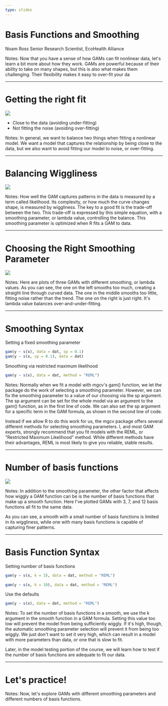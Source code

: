 ```yaml
---
type: slides
---
```


# Basis Functions and Smoothing

Noam Ross
Senior Research Scientist, EcoHealth Alliance

Notes: Now that you have a sense of how GAMs can fit nonlinear data, let's learn a bit more about how they work. GAMs are powerful because of their ability to take on many shapes, but this is also what makes them challenging. Their flexibility makes it easy to over-fit your da

---

# Getting the right fit

![](https://github.com/flor14/gams-in-r-course/blob/master/images/thin-gam-fit-1.png?raw=true)

-  Close to the data (avoiding under-fitting)
-  Not fitting the noise (avoiding over-fitting)

Notes: In general, we want to balance two things when fitting a nonlinear model.  We want a model that captures the relationship by being close to the data, but we also want to avoid fitting our model to noise, or over-fitting.

---

# Balancing Wiggliness

![](https://github.com/flor14/gams-in-r-course/blob/master/images/formula1-chapter1.png?raw=true)

Notes: How well the GAM captures patterns in the data is measured by a term called likelihood.  Its complexity, or how much the curve changes shape, is measured by wiggliness. The key to a good fit is the trade-off between the two. This trade-off is expressed by this simple equation, with a smoothing parameter, or lambda value, controlling the balance. This smoothing parameter is optimized when R fits a GAM to data.

---

# Choosing the Right Smoothing Parameter

![](https://github.com/flor14/gams-in-r-course/blob/master/images/diffsmooth-1.png?raw=true)

Notes: Here are plots of three GAMs with different smoothing, or lambda values.  As you can see, the one on the left smooths too much, creating a straight line through curved data.  The one in the middle smooths too little, fitting noise rather than the trend.  The one on the right is just right. It's lambda value balances over-and-under-fitting.

---

# Smoothing Syntax

Setting a fixed smoothing parameter

```r
gam(y ~ s(x), data = dat, sp = 0.1)
gam(y ~ s(x, sp = 0.1), data = dat)
```
Smoothing via restricted maximum likelihood

```r
gam(y ~ s(x), data = dat, method = "REML")
```

Notes: Normally when we fit a model with mgcv's gam() function, we let the package do the work of selecting a smoothing parameter.  However, we can fix the smoothing parameter to a value of our choosing via the sp argument.  The sp argument can be set for the whole model via an argument to the gam() function, as in the first line of code.  We can also set the sp argument for a specific term in the GAM formula, as shown in the second line of code.

Instead if we allow R to do this work for us, the mgcv package offers several different methods for selecting smoothing parameters.  I, and most GAM experts, strongly recommend that you fit models with the REML, or "Restricted Maximum Likelihood" method.  While different methods have their advantages, REML is most likely to give you reliable, stable results. 

---

# Number of basis functions

![](https://github.com/flor14/gams-in-r-course/blob/master/images/diffbasis-1.png?raw=true)

Notes: In addition to the smoothing parameter, the other factor that affects how wiggly a GAM function can be is the number of basis functions that make up a smooth function.  Here I've plotted GAMs with 3, 7, and 12 basis functions all fit to the same data.

As you can see, a smooth with a small number of basis functions is limited in its wiggliness, while one with many basis functions is capable of capturing finer patterns.

---

# Basis Function Syntax

Setting number of basis functions

```r
gam(y ~ s(x, k = 3), data = dat, method = "REML")
    
gam(y ~ s(x, k = 10), data = dat, method = "REML")
```

Use the defaults

```r
gam(y ~ s(x), data = dat, method = "REML")
```

Notes: To set the number of basis functions in a smooth, we use the k argument in the smooth function in a GAM formula.  Setting this value too low will prevent the model from being sufficiently wiggly.  If it's high, though, the automatic smoothing parameter selection will prevent it from being too wiggly. We just don't want to set it very high, which can result in a model with more parameters than data, or one that is slow to fit.

Later, in the model testing portion of the course, we will learn how to test if the number of basis functions are adequate to fit our data.

---

# Let's practice!

Notes: Now, let's explore GAMs with different smoothing parameters and different numbers of basis functions.













